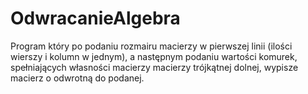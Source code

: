 # OdwracanieAlgebra

Program który po podaniu rozmairu macierzy w pierwszej linii (ilości wierszy i kolumn w jednym), 
a następnym podaniu wartości komurek, spełniających własności macierzy macierzy trójkątnej dolnej, wypisze macierz o odwrotną do podanej.
